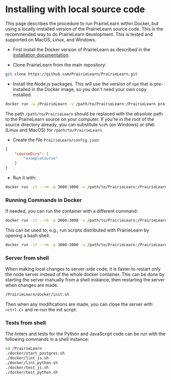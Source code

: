 
# Installing with local source code

This page describes the procedure to run PrairieLearn within Docker, but using a locally-installed version of the PrairieLearn source code. This is the recommended way to do PrairieLearn development. This is tested and supported on MacOS, Linux, and Windows.

* First install the Docker version of PrairieLearn as described in the [installation documentation](installing.md).

* Clone PrairieLearn from the main repository:

```sh
git clone https://github.com/PrairieLearn/PrairieLearn.git
```

* Install the Node.js packages.  This will use the version of `npm` that is pre-installed in the Docker image, so you don't need your own copy installed.

```sh
docker run -w /PrairieLearn -v /path/to/PrairieLearn:/PrairieLearn prairielearn/prairielearn /usr/local/bin/npm ci
```

The path `/path/to/PrairieLearn` should be replaced with the *absolute* path to the PrairieLearn source on your computer.  If you're in the root of the source directory already, you can substitute `%cd%` (on Windows) or `$PWD` (Linux and MacOS) for `/path/to/PrairieLearn`.

* Create the file `PrairieLearn/config.json`:

```json
{
    "courseDirs": [
        "exampleCourse"
    ]
}
```

* Run it with:

```sh
docker run -it --rm -p 3000:3000 -v /path/to/PrairieLearn:/PrairieLearn prairielearn/prairielearn
```

### Running Commands in Docker

If needed, you can run the container with a different command:

```sh
docker run -it --rm -p 3000:3000 -v /path/to/PrairieLearn:/PrairieLearn prairielearn/prairielearn COMMAND
```

This can be used to, e.g., run scripts distributed with PrairieLearn by opening a bash shell:

```sh
docker run -it --rm -p 3000:3000 -v /path/to/PrairieLearn:/PrairieLearn prairielearn/prairielearn /bin/bash
```

### Server from shell

When making local changes to server-side code, it is faster to restart only the node server instead of the whole docker container.  This can be done by starting the server manually from a shell instance, then restarting the server when changes are made.

```sh
/PrairieLearn/docker/init.sh
```

Then when any modifications are made, you can close the server with `<ctrl-C>` and re-run the init script.

### Tests from shell

The linters and tests for the Python and JavaScript code can be run with the following commands in a shell instance:

```sh
cd /PrairieLearn
./docker/start_postgres.sh
./docker/lint_js.sh
./docker/lint_python.sh
./docker/test_js.sh
./docker/test_python.sh
```
